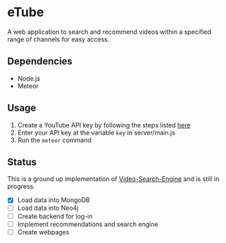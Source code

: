 # eTube

A web application to search and recommend videos within a specified range of channels for easy access.

## Dependencies

- Node.js
- Meteor

## Usage

1. Create a YouTube API key by following the steps listed [here](https://developers.google.com/youtube/android/player/register)
2. Enter your API key at the variable `key` in server/main.js
3. Run the `meteor` command

## Status

This is a ground up implementation of [Video-Search-Engine](https://github.com/Cheran-Senthil/Video-Search-Engine) and is still in progress.

- [x] Load data into MongoDB
- [ ] Load data into Neo4j
- [ ] Create backend for log-in
- [ ] Implement recommendations and search engine
- [ ] Create webpages
